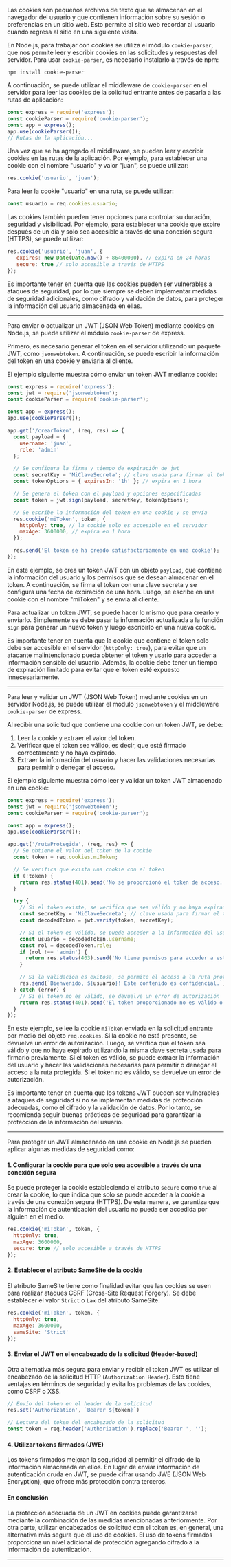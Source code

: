 Las cookies son pequeños archivos de texto que se almacenan en el navegador del usuario y que contienen información sobre su sesión o preferencias en un sitio web. Esto permite al sitio web recordar al usuario cuando regresa al sitio en una siguiente visita.

En Node.js, para trabajar con cookies se utiliza el módulo `cookie-parser`, que nos permite leer y escribir cookies en las solicitudes y respuestas del servidor. Para usar `cookie-parser`, es necesario instalarlo a través de npm:

```
npm install cookie-parser
```

A continuación, se puede utilizar el middleware de `cookie-parser` en el servidor para leer las cookies de la solicitud entrante antes de pasarla a las rutas de aplicación:

```javascript
const express = require('express');
const cookieParser = require('cookie-parser');
const app = express();
app.use(cookieParser());
// Rutas de la aplicación...
```

Una vez que se ha agregado el middleware, se pueden leer y escribir cookies en las rutas de la aplicación. Por ejemplo, para establecer una cookie con el nombre "usuario" y valor "juan", se puede utilizar:

```javascript
res.cookie('usuario', 'juan');
```

Para leer la cookie "usuario" en una ruta, se puede utilizar:

```javascript
const usuario = req.cookies.usuario;
```

Las cookies también pueden tener opciones para controlar su duración, seguridad y visibilidad. Por ejemplo, para establecer una cookie que expire después de un día y solo sea accesible a través de una conexión segura (HTTPS), se puede utilizar:

```javascript
res.cookie('usuario', 'juan', { 
   expires: new Date(Date.now() + 86400000), // expira en 24 horas 
   secure: true // solo accesible a través de HTTPS 
});
``` 

Es importante tener en cuenta que las cookies pueden ser vulnerables a ataques de seguridad, por lo que siempre se deben implementar medidas de seguridad adicionales, como cifrado y validación de datos, para proteger la información del usuario almacenada en ellas.

---

Para enviar o actualizar un JWT (JSON Web Token) mediante cookies en Node.js, se puede utilizar el módulo `cookie-parser` de express.

Primero, es necesario generar el token en el servidor utilizando un paquete JWT, como `jsonwebtoken`. A continuación, se puede escribir la información del token en una cookie y enviarla al cliente.

El ejemplo siguiente muestra cómo enviar un token JWT mediante cookie:

```javascript
const express = require('express');
const jwt = require('jsonwebtoken');
const cookieParser = require('cookie-parser');

const app = express();
app.use(cookieParser());

app.get('/crearToken', (req, res) => {
  const payload = {
    username: 'juan',
    role: 'admin'
  };

  // Se configura la firma y tiempo de expiración de jwt
  const secretKey = 'MiClaveSecreta'; // clave usada para firmar el token
  const tokenOptions = { expiresIn: '1h' }; // expira en 1 hora

  // Se genera el token con el payload y opciones especificadas
  const token = jwt.sign(payload, secretKey, tokenOptions);

  // Se escribe la información del token en una cookie y se envía
  res.cookie('miToken', token, {
    httpOnly: true, // la cookie solo es accesible en el servidor
    maxAge: 3600000, // expira en 1 hora
  });

  res.send('El token se ha creado satisfactoriamente en una cookie');
});
```

En este ejemplo, se crea un token JWT con un objeto `payload`, que contiene la información del usuario y los permisos que se desean almacenar en el token. A continuación, se firma el token con una clave secreta y se configura una fecha de expiración de una hora. Luego, se escribe en una cookie con el nombre "miToken" y se envía al cliente.

Para actualizar un token JWT, se puede hacer lo mismo que para crearlo y enviarlo. Simplemente se debe pasar la información actualizada a la función `sign` para generar un nuevo token y luego escribirlo en una nueva cookie.

Es importante tener en cuenta que la cookie que contiene el token solo debe ser accesible en el servidor (`httpOnly: true`), para evitar que un atacante malintencionado pueda obtener el token y usarlo para acceder a información sensible del usuario. Además, la cookie debe tener un tiempo de expiración limitado para evitar que el token esté expuesto innecesariamente.

---

Para leer y validar un JWT (JSON Web Token) mediante cookies en un servidor Node.js, se puede utilizar el módulo `jsonwebtoken` y el middleware `cookie-parser` de express.

Al recibir una solicitud que contiene una cookie con un token JWT, se debe:
1. Leer la cookie y extraer el valor del token.
2. Verificar que el token sea válido, es decir, que esté firmado correctamente y no haya expirado.
3. Extraer la información del usuario y hacer las validaciones necesarias para permitir o denegar el acceso.

El ejemplo siguiente muestra cómo leer y validar un token JWT almacenado en una cookie:

```javascript
const express = require('express');
const jwt = require('jsonwebtoken');
const cookieParser = require('cookie-parser');

const app = express();
app.use(cookieParser());

app.get('/rutaProtegida', (req, res) => {
  // Se obtiene el valor del token de la cookie
  const token = req.cookies.miToken;

  // Se verifica que exista una cookie con el token
  if (!token) {
    return res.status(401).send('No se proporcionó el token de acceso.');
  }

  try {
    // Si el token existe, se verifica que sea válido y no haya expirado
    const secretKey = 'MiClaveSecreta'; // clave usada para firmar el token
    const decodedToken = jwt.verify(token, secretKey);

    // Si el token es válido, se puede acceder a la información del usuario y validarla
    const usuario = decodedToken.username;
    const rol = decodedToken.role;
    if (rol !== 'admin') {
      return res.status(403).send('No tiene permisos para acceder a esta ruta.');
    }

    // Si la validación es exitosa, se permite el acceso a la ruta protegida
    res.send(`Bienvenido, ${usuario}! Este contenido es confidencial.`);
  } catch (error) {
    // Si el token no es válido, se devuelve un error de autorización
    return res.status(401).send('El token proporcionado no es válido o ha expirado.');
  }
});
```

En este ejemplo, se lee la cookie `miToken` enviada en la solicitud entrante por medio del objeto `req.cookies`. Si la cookie no está presente, se devuelve un error de autorización. Luego, se verifica que el token sea válido y que no haya expirado utilizando la misma clave secreta usada para firmarlo previamente. Si el token es válido, se puede extraer la información del usuario y hacer las validaciones necesarias para permitir o denegar el acceso a la ruta protegida. Si el token no es válido, se devuelve un error de autorización.

Es importante tener en cuenta que los tokens JWT pueden ser vulnerables a ataques de seguridad si no se implementan medidas de protección adecuadas, como el cifrado y la validación de datos. Por lo tanto, se recomienda seguir buenas prácticas de seguridad para garantizar la protección de la información del usuario.

---

Para proteger un JWT almacenado en una cookie en Node.js se pueden aplicar algunas medidas de seguridad como:

#### 1. Configurar la cookie para que solo sea accesible a través de una conexión segura

Se puede proteger la cookie estableciendo el atributo `secure` como `true` al crear la cookie, lo que indica que solo se puede acceder a la cookie a través de una conexión segura (HTTPS). De esta manera, se garantiza que la información de autenticación del usuario no pueda ser accedida por alguien en el medio.

```javascript
res.cookie('miToken', token, { 
  httpOnly: true, 
  maxAge: 3600000, 
  secure: true // solo accesible a través de HTTPS 
});
```

#### 2. Establecer el atributo SameSite de la cookie

El atributo SameSite tiene como finalidad evitar que las cookies se usen para realizar ataques CSRF (Cross-Site Request Forgery). Se debe establecer el valor `Strict` o `Lax` del atributo SameSite. 

```javascript
res.cookie('miToken', token, { 
  httpOnly: true, 
  maxAge: 3600000,  
  sameSite: 'Strict'
});
```

#### 3. Enviar el JWT en el encabezado de la solicitud (Header-based)

Otra alternativa más segura para enviar y recibir el token JWT es utilizar el encabezado de la solicitud HTTP (`Authorization Header`). Esto tiene ventajas en términos de seguridad y evita los problemas de las cookies, como CSRF o XSS. 

```javascript
// Envío del token en el header de la solicitud
res.set('Authorization', `Bearer ${token}`)

// Lectura del token del encabezado de la solicitud
const token = req.header('Authorization').replace('Bearer ', '');
```

#### 4. Utilizar tokens firmados (JWE) 

Los tokens firmados mejoran la seguridad al permitir el cifrado de la información almacenada en ellos. En lugar de enviar información de autenticación cruda en JWT, se puede cifrar usando JWE (JSON Web Encryption), que ofrece más protección contra terceros.

#### En conclusión

La protección adecuada de un JWT en cookies puede garantizarse mediante la combinación de las medidas mencionadas anteriormente. Por otra parte, utilizar encabezados de solicitud con el token es, en general, una alternativa más segura que el uso de cookies. El uso de tokens firmados proporciona un nivel adicional de protección agregando cifrado a la información de autenticación.

---


